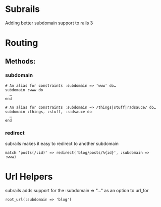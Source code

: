 # Subrails

  Adding better subdomain support to rails 3

# Routing

## Methods:

### subdomain

    # An alias for constraints :subdomain => 'www' do…
    subdomain :www do
      …
    end

    # An alias for constraints :subdomain => /things|stuff|radsauce/ do…
    subdomain :things, :stuff, :radsauce do
      …
    end


### redirect

  subrails makes it easy to redirect to another subdomain

    match 'posts(/:id)' => redirect('blog/posts/%{id}', :subdomain => :www)


# Url Helpers

  subrails adds support for the :subdomain => "…" as an option to url_for

    root_url(:subdomain => 'blog')